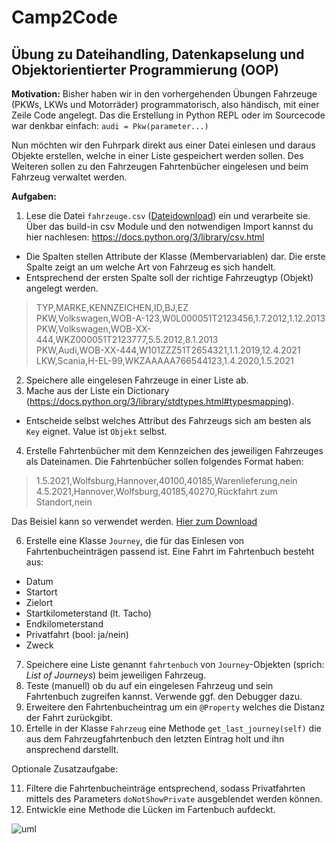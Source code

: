 # Camp2Code

## Übung zu Dateihandling, Datenkapselung und Objektorientierter Programmierung (OOP)

**Motivation:**
Bisher haben wir in den vorhergehenden Übungen Fahrzeuge (PKWs, LKWs und Motorräder) programmatorisch, also händisch, mit einer Zeile Code angelegt. Das die Erstellung in Python REPL oder im Sourcecode war denkbar einfach:
``audi = Pkw(parameter...)``

Nun möchten wir den Fuhrpark direkt aus einer Datei einlesen und daraus Objekte erstellen, welche in einer Liste gespeichert werden sollen. Des Weiteren sollen zu den Fahrzeugen Fahrtenbücher eingelesen und beim Fahrzeug verwaltet werden.

**Aufgaben:**

1. Lese die Datei ``fahrzeuge.csv`` ([Dateidownload](https://github.com/bellmann-engineering/python-basic-to-advanced/blob/761ac2a7e3c132d8f9f992818a9881d6f5bdbecb/files-data-and-oop/fahrzeuge.csv)) ein und verarbeite sie. Über das build-in csv Module und den notwendigen Import kannst du hier nachlesen: https://docs.python.org/3/library/csv.html
 - Die Spalten stellen Attribute der Klasse (Membervariablen) dar. Die erste Spalte zeigt an um welche Art von Fahrzeug es sich handelt. 
 - Entsprechend der ersten Spalte soll der richtige Fahrzeugtyp (Objekt) angelegt werden.

>TYP,MARKE,KENNZEICHEN,ID,BJ,EZ<br>
>PKW,Volkswagen,WOB-A-123,W0L000051T2123456,1.7.2012,1.12.2013<br>
>PKW,Volkswagen,WOB-XX-444,WKZ000051T2123777,5.5.2012,8.1.2013<br>
>PKW,Audi,WOB-XX-444,W101ZZZ51T2654321,1.1.2019,12.4.2021<br>
>LKW,Scania,H-EL-99,WKZAAAAA766544123,1.4.2020,1.5.2021<br>

2. Speichere alle eingelesen Fahrzeuge in einer Liste ab.
3. Mache aus der Liste ein Dictionary (https://docs.python.org/3/library/stdtypes.html#typesmapping). 
- Entscheide selbst welches Attribut des Fahrzeugs sich am besten als ``Key`` eignet. Value ist ``Objekt`` selbst.
4. Erstelle Fahrtenbücher mit dem Kennzeichen des jeweiligen Fahrzeuges als Dateinamen. Die Fahrtenbücher sollen folgendes Format haben:
> 1.5.2021,Wolfsburg,Hannover,40100,40185,Warenlieferung,nein<br>
> 4.5.2021,Hannover,Wolfsburg,40185,40270,Rückfahrt zum Standort,nein

Das Beisiel kann so verwendet werden. 
[Hier zum Download](https://github.com/bellmann-engineering/python-basic-to-advanced/blob/f0d9cf24ba06eb580315f8a4437d5c43fa3cf95e/files-data-and-oop/fahrtenbuecher/H-EL-99.csv)

6. Erstelle eine Klasse ``Journey``, die für das Einlesen von Fahrtenbucheinträgen passend ist. Eine Fahrt im Fahrtenbuch besteht aus:
 - Datum
 - Startort
 - Zielort
 - Startkilometerstand (lt. Tacho)
 - Endkilometerstand
 - Privatfahrt (bool: ja/nein)
 - Zweck
7. Speichere eine Liste genannt ``fahrtenbuch`` von ``Journey``-Objekten (sprich: *List of Journeys*) beim jeweiligen Fahrzeug.
8. Teste (manuell) ob du auf ein eingelesen Fahrzeug und sein Fahrtenbuch zugreifen kannst. Verwende ggf. den Debugger dazu.
9. Erweitere den Fahrtenbucheintrag um ein ``@Property`` welches die Distanz der Fahrt zurückgibt.
10. Ertelle in der Klasse ``Fahrzeug`` eine Methode  ``get_last_journey(self)`` die aus dem Fahrzeugfahrtenbuch den letzten Eintrag holt und ihn ansprechend darstellt. 


Optionale Zusatzaufgabe:

11. Filtere die Fahrtenbucheinträge entsprechend, sodass Privatfahrten mittels des Parameters ``doNotShowPrivate`` ausgeblendet werden können.
12. Entwickle eine Methode die Lücken im Fartenbuch aufdeckt.

![uml](https://github.com/bellmann-engineering/python-basic-to-advanced/blob/7157099aa44e7f41dc6aa1f8bc43fc25e8a29897/files-data-and-oop/classdiagramm.png)

